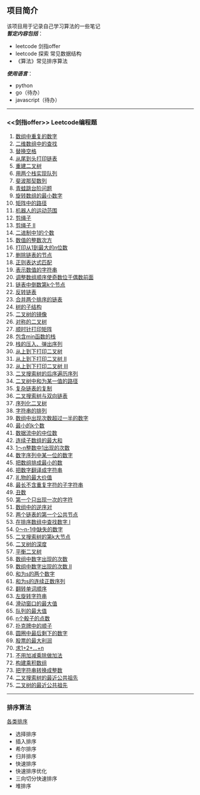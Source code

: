 ## 项目简介   
该项目用于记录自己学习算法的一些笔记    
***暂定内容包括***：   
+ leetcode 剑指offer
+ leetcode 探索 常见数据结构
+ 《算法》常见排序算法    

***使用语言***：
+ python
+ go（待办）
+ javascript（待办）   

---

### <<剑指offer>> Leetcode编程题   

1. [数组中重复的数字](https://github.com/Joey-Coder/leetcode-python/tree/master/getOffer#jump1)   
2. [二维数组中的查找](https://github.com/Joey-Coder/leetcode-python/tree/master/getOffer#jump2)
3. [替换空格](https://github.com/Joey-Coder/leetcode-python/tree/master/getOffer#jump3)
4. [从尾到头打印链表](https://github.com/Joey-Coder/leetcode-python/tree/master/getOffer#jump4)
5. [重建二叉树](https://github.com/Joey-Coder/leetcode-python/tree/master/getOffer#jump5)
6. [用两个栈实现队列](https://github.com/Joey-Coder/leetcode-python/tree/master/getOffer#jump6)
7. [斐波那契数列](https://github.com/Joey-Coder/leetcode-python/tree/master/getOffer#jump7)
8. [青蛙跳台阶问题](https://github.com/Joey-Coder/leetcode-python/tree/master/getOffer#jump8)
9. [旋转数组的最小数字 ](https://github.com/Joey-Coder/leetcode-python/tree/master/getOffer#jump9)
10. [矩阵中的路径](https://github.com/Joey-Coder/leetcode-python/tree/master/getOffer#jump10)   
11. [机器人的运动范围](https://github.com/Joey-Coder/leetcode-python/tree/master/getOffer#jump11)
12. [剪绳子](https://github.com/Joey-Coder/leetcode-python/tree/master/getOffer#jump12)
13. [剪绳子 II ](https://github.com/Joey-Coder/leetcode-python/tree/master/getOffer#jump13)
14. [二进制中1的个数](https://github.com/Joey-Coder/leetcode-python/tree/master/getOffer#jump14)
15. [数值的整数次方](https://github.com/Joey-Coder/leetcode-python/tree/master/getOffer#jump15)
16. [打印从1到最大的n位数](https://github.com/Joey-Coder/leetcode-python/tree/master/getOffer#jump16)
17. [删除链表的节点](https://github.com/Joey-Coder/leetcode-python/tree/master/getOffer#jump17)
18. [正则表达式匹配](https://github.com/Joey-Coder/leetcode-python/tree/master/getOffer#jump18)  
19. [表示数值的字符串](https://github.com/Joey-Coder/leetcode-python/tree/master/getOffer#jump19)
20. [调整数组顺序使奇数位于偶数前面](https://github.com/Joey-Coder/leetcode-python/tree/master/getOffer#jump20)
21. [链表中倒数第k个节点](https://github.com/Joey-Coder/leetcode-python/tree/master/getOffer#jump21)
22. [反转链表](https://github.com/Joey-Coder/leetcode-python/tree/master/getOffer#jump22)
23. [合并两个排序的链表](https://github.com/Joey-Coder/leetcode-python/tree/master/getOffer#jump23)
24. [树的子结构](https://github.com/Joey-Coder/leetcode-python/tree/master/getOffer#jump24)
25. [二叉树的镜像](https://github.com/Joey-Coder/leetcode-python/tree/master/getOffer#jump25)  
26. [对称的二叉树](https://github.com/Joey-Coder/leetcode-python/tree/master/getOffer#jump26)   
27. [顺时针打印矩阵](https://github.com/Joey-Coder/leetcode-python/tree/master/getOffer#jump27)   
28. [包含min函数的栈](https://github.com/Joey-Coder/leetcode-python/tree/master/getOffer#jump28)   
29. [栈的压入、弹出序列](https://github.com/Joey-Coder/leetcode-python/tree/master/getOffer#jump29)   
30. [从上到下打印二叉树](https://github.com/Joey-Coder/leetcode-python/tree/master/getOffer#jump30)   
31. [从上到下打印二叉树 II](https://github.com/Joey-Coder/leetcode-python/tree/master/getOffer#jump31)   
32. [从上到下打印二叉树 III](https://github.com/Joey-Coder/leetcode-python/tree/master/getOffer#jump32)   
33. [二叉搜索树的后序遍历序列](https://github.com/Joey-Coder/leetcode-python/tree/master/getOffer#jump33)   
34. [二叉树中和为某一值的路径](https://github.com/Joey-Coder/leetcode-python/tree/master/getOffer#jump34)   
35. [复杂链表的复制](https://github.com/Joey-Coder/leetcode-python/tree/master/getOffer#jump35)   
36. [二叉搜索树与双向链表](https://github.com/Joey-Coder/leetcode-python/tree/master/getOffer#jump36)    
37. [序列化二叉树](https://github.com/Joey-Coder/leetcode-python/tree/master/getOffer#jump37)   
38. [字符串的排列](https://github.com/Joey-Coder/leetcode-python/tree/master/getOffer#jump38)   
39. [数组中出现次数超过一半的数字](https://github.com/Joey-Coder/leetcode-python/tree/master/getOffer#jump39)   
40. [最小的k个数](https://github.com/Joey-Coder/leetcode-python/tree/master/getOffer#jump40)   
41. [数据流中的中位数](https://github.com/Joey-Coder/leetcode-python/tree/master/getOffer#jump41)    
42. [连续子数组的最大和](https://github.com/Joey-Coder/leetcode-python/tree/master/getOffer#jump42)   
43. [1～n整数中1出现的次数](https://github.com/Joey-Coder/leetcode-python/tree/master/getOffer#jump43)   
44. [数字序列中某一位的数字](https://github.com/Joey-Coder/leetcode-python/tree/master/getOffer#jump44)   
45. [把数组排成最小的数](https://github.com/Joey-Coder/leetcode-python/tree/master/getOffer#jump45)    
46. [把数字翻译成字符串](https://github.com/Joey-Coder/leetcode-python/tree/master/getOffer#jump46)    
47. [礼物的最大价值](https://github.com/Joey-Coder/leetcode-python/tree/master/getOffer#jump47)   
48. [最长不含重复字符的子字符串](https://github.com/Joey-Coder/leetcode-python/tree/master/getOffer#jump48)   
49. [丑数](https://github.com/Joey-Coder/leetcode-python/tree/master/getOffer#jump49)   
50. [第一个只出现一次的字符](https://github.com/Joey-Coder/leetcode-python/tree/master/getOffer#jump50)   
51. [数组中的逆序对](https://github.com/Joey-Coder/leetcode-python/tree/master/getOffer#jump51)   
52. [两个链表的第一个公共节点](https://github.com/Joey-Coder/leetcode-python/tree/master/getOffer#jump52)    
53. [在排序数组中查找数字 I](https://github.com/Joey-Coder/leetcode-python/tree/master/getOffer#jump53)    
54. [0～n-1中缺失的数字](https://github.com/Joey-Coder/leetcode-python/tree/master/getOffer#jump54)    
55. [二叉搜索树的第k大节点](https://github.com/Joey-Coder/leetcode-python/tree/master/getOffer#jump55)   
56. [二叉树的深度](https://github.com/Joey-Coder/leetcode-python/tree/master/getOffer#jump56)   
57. [平衡二叉树](https://github.com/Joey-Coder/leetcode-python/tree/master/getOffer#jump57)   
58. [数组中数字出现的次数](https://github.com/Joey-Coder/leetcode-python/tree/master/getOffer#jump58)   
59. [数组中数字出现的次数 II](https://github.com/Joey-Coder/leetcode-python/tree/master/getOffer#jump59)   
60. [和为s的两个数字](https://github.com/Joey-Coder/leetcode-python/tree/master/getOffer#jump60)   
61. [和为s的连续正数序列](https://github.com/Joey-Coder/leetcode-python/tree/master/getOffer#jump61)   
62. [翻转单词顺序](https://github.com/Joey-Coder/leetcode-python/tree/master/getOffer#jump62)   
63. [左旋转字符串](https://github.com/Joey-Coder/leetcode-python/tree/master/getOffer#jump63)   
64. [滑动窗口的最大值](https://github.com/Joey-Coder/leetcode-python/tree/master/getOffer#jump64)    
65. [队列的最大值](https://github.com/Joey-Coder/leetcode-python/tree/master/getOffer#jump65)    
66. [n个骰子的点数](https://github.com/Joey-Coder/leetcode-python/tree/master/getOffer#jump66)   
67. [扑克牌中的顺子](https://github.com/Joey-Coder/leetcode-python/tree/master/getOffer#jump67)   
68. [圆圈中最后剩下的数字](https://github.com/Joey-Coder/leetcode-python/tree/master/getOffer#jump68)   
69. [股票的最大利润](https://github.com/Joey-Coder/leetcode-python/tree/master/getOffer#jump69)   
70. [求1+2+…+n](https://github.com/Joey-Coder/leetcode-python/tree/master/getOffer#jump70)  
71. [不用加减乘除做加法](https://github.com/Joey-Coder/leetcode-python/tree/master/getOffer#jump71)   
72. [构建乘积数组](https://github.com/Joey-Coder/leetcode-python/tree/master/getOffer#jump72)    
73. [把字符串转换成整数](https://github.com/Joey-Coder/leetcode-python/tree/master/getOffer#jump73)    
74. [二叉搜索树的最近公共祖先](https://github.com/Joey-Coder/leetcode-python/tree/master/getOffer#jump74)   
75. [二叉树的最近公共祖先](https://github.com/Joey-Coder/leetcode-python/tree/master/getOffer#jump75)

---

### 排序算法   

[各类排序](https://github.com/Joey-Coder/leetcode-python/blob/master/sort/sort_example.py)      

+ 选择排序
+ 插入排序
+ 希尔排序
+ 归并排序
+ 快速排序
+ 快速排序优化
+ 三向切分快速排序
+ 堆排序 